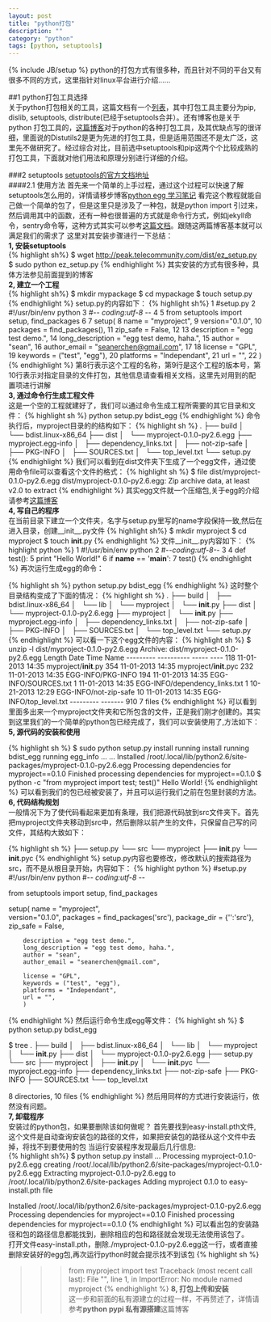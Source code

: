 ```yaml
---
layout: post
title: "python打包"
description: ""
category: "python"
tags: [python, setuptools]
---
```

{% include JB/setup %}
python的打包方式有很多种，而且针对不同的平台又有很多不同的方式，这里指针对linux平台进行介绍……

##1 python打包工具选择  
关于python打包相关的工具，这篇文档有一个[列表](https://python-packaging-user-guide.readthedocs.org/en/latest/projects.html#)，其中打包工具主要分为pip, dislib, setuptools, distribute(已经于setuptools合并）。还有博客也是关于python 打包工具的，[这篇博客](http://www.ituring.com.cn/article/19090)对于python的各种打包工具，及其优缺点写的很详细，里面说的Distutils2是更为先进的打包工具，但是适用范围还不是太广泛，这里先不做研究了。经过综合对比，目前选中setuptools和pip这两个个比较成熟的打包工具，下面就对他们用法和原理分别进行详细的介绍。  

###2 setuptools
[setuptools的官方文档地址](http://peak.telecommunity.com/DevCenter/setuptools)  
####2.1 使用方法
首先来一个简单的上手过程，通过这个过程可以快速了解setuptools怎么用的，详情请移步博客[python egg 学习笔记](http://www.worldhello.net/2010/12/08/2178.html)
看完这个教程就能自己做一个简单的包了，但是这里只是涉及了一种包，就是python import 引过来，然后调用其中的函数，还有一种也很普遍的方式就是命令行方式，例如jekyll命令，sentry命令等，这种方式其实可以参考[这篇文档](http://www.scotttorborg.com/python-packaging/index.html)。跟随这两篇博客基本就可以满足我们的需求了
这里对其安装步骤进行一下总结：  
**1, 安装setuptools**  
{% highlight sh%}
    $ wget http://peak.telecommunity.com/dist/ez_setup.py
    $ sudo python ez_setup.py
{% endhighlight %}
其实安装的方式有很多种，具体方法参见前面提到的博客  
**2, 建立一个工程**  
{% highlight sh%}
    $ mkdir mypackage 
    $ cd mypackage
    $ touch setup.py
{% endhighlight %}
setup.py的内容如下：
{% highlight sh%}
  1 #setup.py
  2 #!/usr/bin/env python
  3 #-*- coding:utf-8 -*-
  4 
  5 from setuptools import setup, find_packages
  6 
  7 setup(
  8         name = "myproject",
  9         version="0.1.0",
 10         packages = find_packages(),
 11         zip_safe = False,
 12 
 13         description = "egg test demo.",
 14         long_description = "egg test demo, haha.",
 15         author = "sean",
 16         author_email = "seanerchen@gmail.com",
 17 
 18         license = "GPL",
 19         keywords = ("test", "egg"),
 20         platforms = "Independant",
 21         url = "",
 22         )
{% endhighlight %}
第8行表示这个工程的名称，第9行是这个工程的版本号，第10行表示对指定目录的文件打包，其他信息请查看相关文档，这里先对用到的配置项进行讲解  
**3, 通过命令行生成工程文件**  
这是一个空的工程就建好了，我们可以通过命令生成工程所需要的其它目录和文件：
{% highlight sh %}
   python setup.py bdist_egg 
{% endhighlight %}
命令执行后，myproject目录的的结构如下：
{% highlight sh %}
    .
    ├── build
    │   └── bdist.linux-x86_64
    ├── dist
    │   └── myproject-0.1.0-py2.6.egg
    ├── myproject.egg-info
    │   ├── dependency_links.txt
    │   ├── not-zip-safe
    │   ├── PKG-INFO
    │   ├── SOURCES.txt
    │   └── top_level.txt
    └── setup.py
{% endhighlight %}
我们可以看到在dist文件夹下生成了一个egg文件，通过使用命令file可以查看这个文件的格式：
{% highlight sh %}
    $ file dist/myproject-0.1.0-py2.6.egg
    dist/myproject-0.1.0-py2.6.egg: Zip archive data, at least v2.0 to extract
{% endhighlight %}
其实egg文件就一个压缩包,关于egg的介绍请参考[这篇博客](http://peak.telecommunity.com/DevCenter/PythonEggs)  
**4, 写自己的程序**  
在当前目录下建立一个文件夹，名字与setup.py里写的name字段保持一致,然后在进入目录，创建__init__.py文件
{% highlight sh%}
    $ mkdir myproject
    $ cd myproject
    $ touch __init__.py
{% endhighlight %}
文件\_\_init\_\_.py内容如下：
{% highlight python %}
  1 #!/usr/bin/env python
  2 #-*-coding:utf-8-*-
  3 
  4 def test():
  5     print "Hello World!"
  6 if __name__ == '__main__':
  7     test()
{% endhighlight %}
再次运行生成egg的命令：

{% highlight sh %}
   python setup.py bdist_egg 
{% endhighlight %}
这时整个目录结构变成了下面的情况：
{% highlight sh %}
.
├── build
│   ├── bdist.linux-x86_64
│   └── lib
│       └── myproject
│           └── __init__.py
├── dist
│   └── myproject-0.1.0-py2.6.egg
├── myproject
│   └── __init__.py
├── myproject.egg-info
│   ├── dependency_links.txt
│   ├── not-zip-safe
│   ├── PKG-INFO
│   ├── SOURCES.txt
│   └── top_level.txt
└── setup.py
{% endhighlight %}
可以看一下这个egg文件的内容：
{% highlight sh %}
    $ unzip -l dist/myproject-0.1.0-py2.6.egg 
      Archive:  dist/myproject-0.1.0-py2.6.egg
        Length      Date    Time    Name
      ---------  ---------- -----   ----
            118  11-01-2013 14:35   myproject/__init__.py
            354  11-01-2013 14:35   myproject/__init__.pyc
            232  11-01-2013 14:35   EGG-INFO/PKG-INFO
            194  11-01-2013 14:35   EGG-INFO/SOURCES.txt
              1  11-01-2013 14:35   EGG-INFO/dependency_links.txt
              1  10-21-2013 12:29   EGG-INFO/not-zip-safe
             10  11-01-2013 14:35   EGG-INFO/top_level.txt
      ---------                     -------
            910                     7 files
{% endhighlight %}
可以看到里面多出来一个myproject文件夹和它所包含的文件，正是我们刚才创建的。其实到这里我们的一个简单的python包已经完成了，我们可以安装使用了,方法如下：  
**5, 源代码的安装和使用**  

{% highlight sh %}
$ sudo python setup.py install
  running install
  running bdist_egg
  running egg_info
  ... 
  ... 
  Installed /root/.local/lib/python2.6/site-packages/myproject-0.1.0-py2.6.egg
  Processing dependencies for myproject==0.1.0
  Finished processing dependencies for myproject==0.1.0
$ python -c "from myproject import test; test()"
  Hello World!
{% endhighlight %}
可以看到我们的包已经被安装了，并且可以运行我们之前在包里封装的方法。  
**6, 代码结构规划**  
一般情况下为了使代码看起来更加有条理，我们把源代码放到src文件夹下。首先把myproject文件夹移动到src中，然后删除以前产生的文件，只保留自己写的问文件，其结构大致如下：

{% highlight sh %}
   ├── setup.py
└── src
    └── myproject
        ├── __init__.py
        └── __init__.pyc 
{% endhighlight %}
setup.py内容也要修改，修改默认的搜索路径为src，而不是从根目录开始，内容如下：
{% highlight python %}
#setup.py
#!/usr/bin/env python
#-*- coding:utf-8 -*-

from setuptools import setup, find_packages

setup(
        name = "myproject",        
        version="0.1.0", 
        packages = find_packages('src'), 
        package_dir = {'':'src'},
        zip_safe = False,

        description = "egg test demo.", 
        long_description = "egg test demo, haha.", 
        author = "sean",
        author_email = "seanerchen@gmail.com",

        license = "GPL",
        keywords = ("test", "egg"),
        platforms = "Independant",
        url = "",
        )
{% endhighlight %}
然后运行命令生成egg等文件：
{% highlight sh %}
$ python setup.py bdist_egg

$ tree
.
├── build
│   ├── bdist.linux-x86_64
│   └── lib
│       └── myproject
│           └── __init__.py
├── dist
│   └── myproject-0.1.0-py2.6.egg
├── setup.py
└── src
    ├── myproject
    │   ├── __init__.py
    │   └── __init__.pyc
    └── myproject.egg-info
        ├── dependency_links.txt
        ├── not-zip-safe
        ├── PKG-INFO
        ├── SOURCES.txt
        └── top_level.txt

8 directories, 10 files
{% endhighlight %}
然后用同样的方式进行安装运行，依然没有问题。  
**7, 卸载程序**  
安装过的python包，如果要删除该如何做呢？
首先要找到easy-install.pth文件,这个文件是自动查询安装包的路径的文件，如果把安装包的路径从这个文件中去掉，将找不到要使用的包
当运行安装程序发现最后几行信息:  
{% highlight sh%}
$ python setup.py install
  ...
  Processing myproject-0.1.0-py2.6.egg
  creating /root/.local/lib/python2.6/site-packages/myproject-0.1.0-py2.6.egg
  Extracting myproject-0.1.0-py2.6.egg to /root/.local/lib/python2.6/site-packages
  Adding myproject 0.1.0 to easy-install.pth file

  Installed /root/.local/lib/python2.6/site-packages/myproject-0.1.0-py2.6.egg
  Processing dependencies for myproject==0.1.0
  Finished processing dependencies for myproject==0.1.0
{% endhighlight %}
可以看出包的安装路径和包的路径信息都能找到，删除相应的包和路径就会发现无法使用该包了。  
打开文件easy-install.pth，删除./myproject-0.1.0-py2.6.egg这一行，或者直接删除安装好的egg包,再次运行python时就会提示找不到该包
{% highlight sh %}
>>> from myproject import test
Traceback (most recent call last):
  File "<stdin>", line 1, in <module>
ImportError: No module named myproject
{% endhighlight %}
**8, 打包上传和安装**  
这一步和前面的私有源建立的过程一样，不再赘述了，详情请参考**python pypi 私有源搭建**这篇博客
